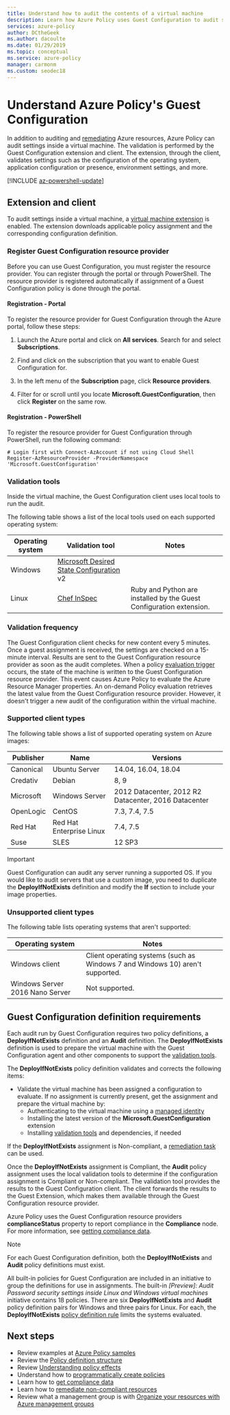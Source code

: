 ```yaml
---
title: Understand how to audit the contents of a virtual machine
description: Learn how Azure Policy uses Guest Configuration to audit settings inside an Azure virtual machine. 
services: azure-policy
author: DCtheGeek
ms.author: dacoulte
ms.date: 01/29/2019
ms.topic: conceptual
ms.service: azure-policy
manager: carmonm
ms.custom: seodec18
---
```

# Understand Azure Policy's Guest Configuration

In addition to auditing and [remediating](../how-to/remediate-resources.md) Azure resources, Azure
Policy can audit settings inside a virtual machine. The validation is performed by the Guest
Configuration extension and client. The extension, through the client, validates settings such as
the configuration of the operating system, application configuration or presence, environment
settings, and more.

[!INCLUDE [az-powershell-update](../../../../includes/updated-for-az.md)]

## Extension and client

To audit settings inside a virtual machine, a [virtual machine
extension](../../../virtual-machines/extensions/overview.md) is enabled. The extension downloads
applicable policy assignment and the corresponding configuration definition.

### Register Guest Configuration resource provider

Before you can use Guest Configuration, you must register the resource provider. You can register
through the portal or through PowerShell. The resource provider is registered automatically if
assignment of a Guest Configuration policy is done through the portal.

#### Registration - Portal

To register the resource provider for Guest Configuration through the Azure portal, follow these
steps:

1. Launch the Azure portal and click on **All services**. Search for and select **Subscriptions**.

1. Find and click on the subscription that you want to enable Guest Configuration for.

1. In the left menu of the **Subscription** page, click **Resource providers**.

1. Filter for or scroll until you locate **Microsoft.GuestConfiguration**, then click **Register** on the same row.

#### Registration - PowerShell

To register the resource provider for Guest Configuration through PowerShell, run the following
command:

```azurepowershell-interactive
# Login first with Connect-AzAccount if not using Cloud Shell
Register-AzResourceProvider -ProviderNamespace 'Microsoft.GuestConfiguration'
```

### Validation tools

Inside the virtual machine, the Guest Configuration client uses local tools to run the audit.

The following table shows a list of the local tools used on each supported operating system:

|Operating system|Validation tool|Notes|
|-|-|-|
|Windows|[Microsoft Desired State Configuration](/powershell/dsc) v2| |
|Linux|[Chef InSpec](https://www.chef.io/inspec/)| Ruby and Python are installed by the Guest Configuration extension. |

### Validation frequency

The Guest Configuration client checks for new content every 5 minutes. Once a guest assignment is
received, the settings are checked on a 15-minute interval. Results are sent to the Guest
Configuration resource provider as soon as the audit completes. When a policy [evaluation
trigger](../how-to/get-compliance-data.md#evaluation-triggers) occurs, the state of the machine is
written to the Guest Configuration resource provider. This event causes Azure Policy to evaluate
the Azure Resource Manager properties. An on-demand Policy evaluation retrieves the latest value
from the Guest Configuration resource provider. However, it doesn't trigger a new audit of the
configuration within the virtual machine.

### Supported client types

The following table shows a list of supported operating system on Azure images:

|Publisher|Name|Versions|
|-|-|-|
|Canonical|Ubuntu Server|14.04, 16.04, 18.04|
|Credativ|Debian|8, 9|
|Microsoft|Windows Server|2012 Datacenter, 2012 R2 Datacenter, 2016 Datacenter|
|OpenLogic|CentOS|7.3, 7.4, 7.5|
|Red Hat|Red Hat Enterprise Linux|7.4, 7.5|
|Suse|SLES|12 SP3|

> [!IMPORTANT]
> Guest Configuration can audit any server running a supported OS.  If you would like to audit
> servers that use a custom image, you need to duplicate the **DeployIfNotExists** definition
> and modify the **If** section to include your image properties.

### Unsupported client types

The following table lists operating systems that aren't supported:

|Operating system|Notes|
|-|-|
|Windows client | Client operating systems (such as Windows 7 and Windows 10) aren't supported.
|Windows Server 2016 Nano Server | Not supported.|

## Guest Configuration definition requirements

Each audit run by Guest Configuration requires two policy definitions, a **DeployIfNotExists**
definition and an **Audit** definition. The **DeployIfNotExists** definition is used to prepare the
virtual machine with the Guest Configuration agent and other components to support the [validation
tools](#validation-tools).

The **DeployIfNotExists** policy definition validates and corrects the following items:

- Validate the virtual machine has been assigned a configuration to evaluate. If no assignment is currently present, get the assignment and prepare the virtual machine by:
  - Authenticating to the virtual machine using a [managed identity](../../../active-directory/managed-identities-azure-resources/overview.md)
  - Installing the latest version of the **Microsoft.GuestConfiguration** extension
  - Installing [validation tools](#validation-tools) and dependencies, if needed

If the **DeployIfNotExists** assignment is Non-compliant, a [remediation
task](../how-to/remediate-resources.md#create-a-remediation-task) can be used.

Once the **DeployIfNotExists** assignment is Compliant, the **Audit** policy assignment uses the
local validation tools to determine if the configuration assignment is Compliant or Non-compliant.
The validation tool provides the results to the Guest Configuration client. The client forwards the
results to the Guest Extension, which makes them available through the Guest Configuration resource
provider.

Azure Policy uses the Guest Configuration resource providers **complianceStatus** property to
report compliance in the **Compliance** node. For more information, see [getting compliance data](../how-to/getting-compliance-data.md).

> [!NOTE]
> For each Guest Configuration definition, both the **DeployIfNotExists** and **Audit**
> policy definitions must exist.

All built-in policies for Guest Configuration are included in an initiative to group the
definitions for use in assignments. The built-in *[Preview]: Audit Password security settings
inside Linux and Windows virtual machines* initiative contains 18 policies. There are six
**DeployIfNotExists** and **Audit** policy definition pairs for Windows and three pairs for Linux.
For each, the **DeployIfNotExists** [policy definition rule](definition-structure.md#policy-rule)
limits the systems evaluated.

## Next steps

- Review examples at [Azure Policy samples](../samples/index.md)
- Review the [Policy definition structure](definition-structure.md)
- Review [Understanding policy effects](effects.md)
- Understand how to [programmatically create policies](../how-to/programmatically-create.md)
- Learn how to [get compliance data](../how-to/getting-compliance-data.md)
- Learn how to [remediate non-compliant resources](../how-to/remediate-resources.md)
- Review what a management group is with [Organize your resources with Azure management groups](../../management-groups/index.md)
